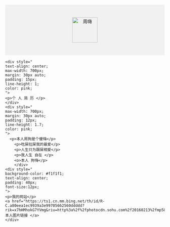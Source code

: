 <!DOCTYPE html>
<html lang="zh-CN">
  <head>
    <meta charset="utf-8">
    <meta name="viewport" content="width=device-width, initial-scale=1" />
    <title>康文昌的在线HTML 教学小工具</title>
    <style>  
      body {
        margin: 0;
      }
    </style>
  </head>
  <body>
    <div style="
    background-color: #f1f1f1;
    text-align: center;
    padding: 40px;
    " >
      <img src="https://ts1.cn.mm.bing.net/th/id/R-C.669cf7f555ce1e7236005913aa73a97a?rik=J%2b5qsNIdse2lpw&riu=http%3a%2f%2fwww.tanmizhi.com%2fimg%2fallimg%2f08%2f22-200Q91359314B.jpg&ehk=vW59dGX%2byy72s3vLjh79tERsNdC4r1oYyaYAKwt%2bWb0%3d&risl=&pid=ImgRaw&r=0" alt="周嗨" width="80px" height="80px">
    </div>

    <div style="
    text-align: center;
    max-width: 700px;
    margin: 30px auto;
    padding: 15px;
    line-height: 1;
    color: pink;
    ">
    <p>个 人 简 历 </p>
    </div>
    <div style="
    max-width: 700px;
    margin: 30px auto;
    padding: 12px;
    line-height: 1.7;
    color: pink;
    ">
      <p>本人周狗是个傻嗨</p>
        <p>吃屎拉屎我的最爱</p>
        <p>人生只为跟屎相爱</p>
        <p>我人生 自在 </p>
        <o>本人 狗嗨</p>
        </div>
    <div style="
    background-color: #f1f1f1;
    text-align: center;
    padding: 40px;
    font-size:12px;
    ">
    <p>我的网站</p>
    <a href="https://ts1.cn.mm.bing.net/th/id/R-C.a80eea1ec9939a3e99705662560ddddd?rik=x7hHMhokG7YVmg&riu=http%3a%2f%2fphotocdn.sohu.com%2f20160213%2fmp58650921_1455344525702_2.jpeg&ehk=x1uUQ4S5FP%2fgMOOI%2bhSbK3mXAcY2xuNMFBNdUSlsOkQ%3d&risl=&pid=ImgRaw&r=0&sres=1&sresct=1">本人图片链接 </a>
    </div>
